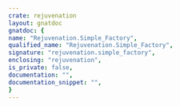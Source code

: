 ```yaml
---
crate: rejuvenation
layout: gnatdoc
gnatdoc: {
name: "Rejuvenation.Simple_Factory",
qualified_name: "Rejuvenation.Simple_Factory",
signature: "rejuvenation.simple_factory",
enclosing: "rejuvenation",
is_private: false,
documentation: "",
documentation_snippet: "",
}
---
```

